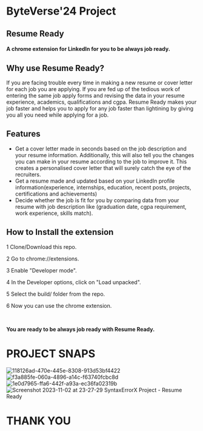 # ByteVerse'24 Project

## Resume Ready
#### A chrome extension for LinkedIn for you to be always job ready.

## Why use Resume Ready?
If you are facing trouble every time in making a new resume or cover letter for each job you are applying. 
If you are fed up of the tedious work of entering the same job apply forms and revising the data in your resume experience, academics, qualifications and cgpa. 
Resume Ready makes your job faster and helps you to apply for any job faster than lightining by giving you all you need while applying for a job.

## Features
* Get a cover letter made in seconds based on the job description and your resume information. Additionally, this will also tell you the changes you can make in your resume according to the job to improve it. This creates a personalised cover letter that will surely catch the eye of the recruiters.
* Get a resume made and updated based on your LinkedIn profile information(experience, internships, education, recent posts, projects, certifications and achievements)
* Decide whether the job is fit for you by comparing data from your resume with job description like (graduation date, cgpa requirement, work experience, skills match).

## How to Install the extension

1 Clone/Download this repo.

2 Go to chrome://extensions.

3 Enable "Developer mode".

4 In the Developer options, click on "Load unpacked".

5 Select the build/ folder from the repo.

6 Now you can use the chrome extension.

<br>

**You are ready to be always job ready with Resume Ready.**

# PROJECT SNAPS
![118126ad-470e-445e-8308-913d53bf4422](https://github.com/Harshit-Raj-14/Engage-Hackathon-Resume-Ready/assets/98808802/b7a10d15-44bd-4ba4-ae72-fcb6887b1228)
![f3a885fe-060a-4896-a14c-f63740fcbc8d](https://github.com/Harshit-Raj-14/Engage-Hackathon-Resume-Ready/assets/98808802/6bf0af9b-8e14-4a43-97dc-388049b8fdd8)
![1e0d7965-ffa6-442f-a93a-ec36fa02319b](https://github.com/Harshit-Raj-14/Engage-Hackathon-Resume-Ready/assets/98808802/53242c06-21bc-4f9f-bd45-d80071c113d8)
![Screenshot 2023-11-02 at 23-27-29 SyntaxErrorX Project - Resume Ready](https://github.com/Harshit-Raj-14/Engage-Hackathon-Resume-Ready/assets/98808802/ac694cf5-3ce4-4f87-8990-2ca05994dfee)

# THANK YOU

